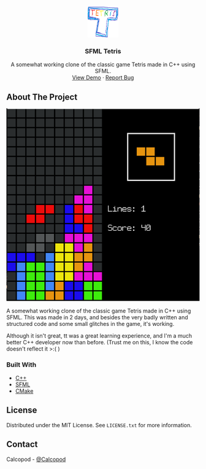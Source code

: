<!-- PROJECT SHIELDS -->
<!--
*** I'm using markdown "reference style" links for readability.
*** Reference links are enclosed in brackets [ ] instead of parentheses ( ).
*** See the bottom of this document for the declaration of the reference variables
*** for contributors-url, forks-url, etc. This is an optional, concise syntax you may use.
*** https://www.markdownguide.org/basic-syntax/#reference-style-links
-->
<!-- [![Contributors][contributors-shield]][contributors-url]
[![Forks][forks-shield]][forks-url]
[![Stargazers][stars-shield]][stars-url]
[![Issues][issues-shield]][issues-url]
[![MIT License][license-shield]][license-url]
[![LinkedIn][linkedin-shield]][linkedin-url] -->

<br />
<div align="center">
  <a href="https://github.com/CalcoDev/SFML-Tetris">
    <img src="GithubImages/Logo.png" alt="Logo" width="80" height="80">
  </a>

  <h3 align="center">SFML Tetris</h3>

  <p align="center">
    A somewhat working clone of the classic game Tetris made in C++ using SFML.
    <br />
    <a href="https://github.com/CalcoDev/SFML-Tetris">View Demo</a>
    ·
    <a href="https://github.com/CalcoDev/SFML-Tetris/issues">Report Bug</a>
  </p>
</div>

<!-- ABOUT THE PROJECT -->

## About The Project

[![Product Name Screen Shot][product-screenshot]](https://github.com/CalcoDev/SFML-Tetris)

A somewhat working clone of the classic game Tetris made in C++ using SFML. This was made in 2 days, and besides the very badly written and structured code and some small glitches in the game, it's working.

Although it isn't great, tt was a great learning experience, and I'm a much better C++ developer now than before. (Trust me on this, I know the code doesn't reflect it >:( )

### Built With

- [C++](https://en.wikipedia.org/wiki/C%2B%2B)
- [SFML](https://www.sfml-dev.org/index.php)
- [CMake](https://cmake.org/)

## License

Distributed under the MIT License. See `LICENSE.txt` for more information.

<!-- CONTACT -->

## Contact

Calcopod - [@Calcopod](https://twitter.com/Calcopod2)

[product-screenshot]: GithubImages/ProductScreenshot.png
